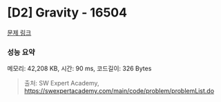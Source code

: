 # [D2] Gravity - 16504 

[문제 링크](https://swexpertacademy.com/main/code/problem/problemDetail.do?contestProbId=AYZOEkza5qMDFARc) 

### 성능 요약

메모리: 42,208 KB, 시간: 90 ms, 코드길이: 326 Bytes



> 출처: SW Expert Academy, https://swexpertacademy.com/main/code/problem/problemList.do